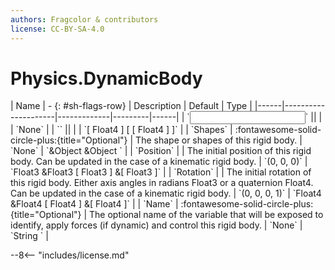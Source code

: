 ```yaml
---
authors: Fragcolor & contributors
license: CC-BY-SA-4.0
---
```



# Physics.DynamicBody

<div class="sh-parameters" markdown="1">
| Name | - {: #sh-flags-row} | Description | Default | Type |
|------|---------------------|-------------|---------|------|
| `<input>` || | | `None` |
| `<output>` || | | `[ Float4 ] [ [ Float4 ] ]` |
| `Shapes` | :fontawesome-solid-circle-plus:{title="Optional"}  | The shape or shapes of this rigid body. | `None` | `&Object &Object ` |
| `Position` |  | The initial position of this rigid body. Can be updated in the case of a kinematic rigid body. | `(0, 0, 0)` | `Float3 &Float3 [ Float3 ] &[ Float3 ]` |
| `Rotation` |  | The initial rotation of this rigid body. Either axis angles in radians Float3 or a quaternion Float4. Can be updated in the case of a kinematic rigid body. | `(0, 0, 0, 1)` | `Float4 &Float4 [ Float4 ] &[ Float4 ]` |
| `Name` | :fontawesome-solid-circle-plus:{title="Optional"}  | The optional name of the variable that will be exposed to identify, apply forces (if dynamic) and control this rigid body. | `None` | `String ` |

</div>



--8<-- "includes/license.md"
